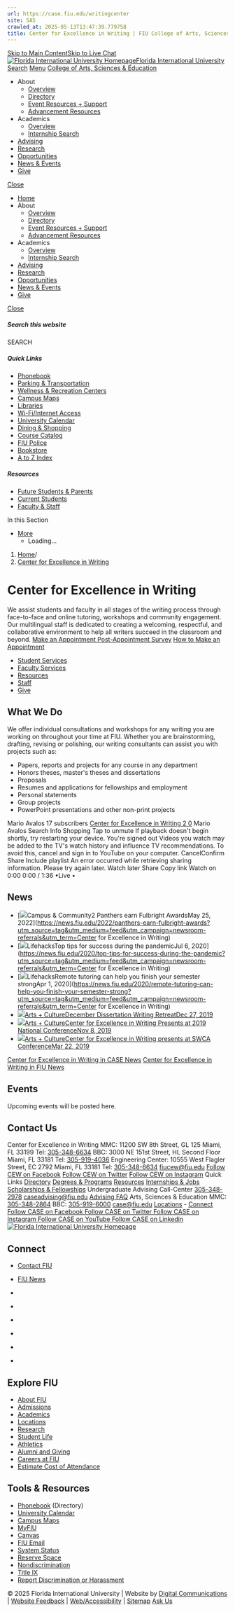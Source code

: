 ```yaml
---
url: https://case.fiu.edu/writingcenter
site: SAS
crawled_at: 2025-05-13T13:47:39.779758
title: Center for Excellence in Writing | FIU College of Arts, Sciences & Education
---
```


[Skip to Main Content](https://case.fiu.edu/writingcenter/#main-content)[Skip to Live Chat](https://case.fiu.edu/writingcenter/)
[![Florida International University Homepage](https://digicdn.fiu.edu/core/_assets/images/logo-top.svg)Florida International University](https://www.fiu.edu/)
[Search](https://case.fiu.edu/writingcenter/)
[Menu](https://case.fiu.edu/writingcenter/)
[College of Arts, Sciences & Education](https://case.fiu.edu/index.html)
  * About
    * [Overview](https://case.fiu.edu/about/index.html)
    * [Directory](https://case.fiu.edu/about/directory/index.html)
    * [Event Resources + Support](https://case.fiu.edu/about/event-resources-support/index.html)
    * [Advancement Resources](https://case.fiu.edu/about/advancement-resources/index.html)
  * Academics
    * [Overview](https://case.fiu.edu/academics/index.html)
    * [Internship Search](https://case.fiu.edu/academics/internship-search/index.html)
  * [Advising](https://case.fiu.edu/advising/index.html)
  * [Research](https://case.fiu.edu/research/index.html)
  * [Opportunities](https://case.fiu.edu/opportunities/index.html)
  * [News & Events](https://case.fiu.edu/news-events/index.html)
  * [Give](https://case.fiu.edu/give/index.html)


[Close](https://case.fiu.edu/writingcenter/)
  * [Home](https://case.fiu.edu/index.html)
  * About
    * [Overview](https://case.fiu.edu/about/index.html)
    * [Directory](https://case.fiu.edu/about/directory/index.html)
    * [Event Resources + Support](https://case.fiu.edu/about/event-resources-support/index.html)
    * [Advancement Resources](https://case.fiu.edu/about/advancement-resources/index.html)
  * Academics
    * [Overview](https://case.fiu.edu/academics/index.html)
    * [Internship Search](https://case.fiu.edu/academics/internship-search/index.html)
  * [Advising](https://case.fiu.edu/advising/index.html)
  * [Research](https://case.fiu.edu/research/index.html)
  * [Opportunities](https://case.fiu.edu/opportunities/index.html)
  * [News & Events](https://case.fiu.edu/news-events/index.html)
  * [Give](https://case.fiu.edu/give/index.html)


[ Close ](https://case.fiu.edu/writingcenter/)
##### Search this website
SEARCH
##### Quick Links
  * [ Phonebook](https://phonebook.fiu.edu)
  * [ Parking & Transportation](https://parking.fiu.edu/)
  * [ Wellness & Recreation Centers](https://dasa.fiu.edu/all-departments/wellness-recreation-centers/)
  * [ Campus Maps](http://campusmaps.fiu.edu/)
  * [ Libraries](https://library.fiu.edu/)
  * [ Wi-Fi/Internet Access](https://network.fiu.edu/)
  * [ University Calendar](https://calendar.fiu.edu/)
  * [ Dining & Shopping](https://shop.fiu.edu/)
  * [ Course Catalog](https://catalog.fiu.edu/)
  * [ FIU Police](https://police.fiu.edu/)
  * [ Bookstore](https://shop.fiu.edu/retail/barnes-noble/course-materials/)
  * [ A to Z Index](https://www.fiu.edu/atoz/index.html)


##### Resources
  * [ Future Students & Parents](https://www.fiu.edu/information-for/future-students-parents.html)
  * [ Current Students](https://www.fiu.edu/information-for/current-students.html)
  * [ Faculty & Staff](https://www.fiu.edu/information-for/faculty-staff.html)


In this Section
  * [More](https://case.fiu.edu/writingcenter/)
    * Loading...


  1. [Home](https://case.fiu.edu/index.html)/
  2. [Center for Excellence in Writing](https://case.fiu.edu/writingcenter/index.html)


# Center for Excellence in Writing
We assist students and faculty in all stages of the writing process through face-to-face and online tutoring, workshops and community engagement. Our multilingual staff is dedicated to creating a welcoming, respectful, and collaborative environment to help all writers succeed in the classroom and beyond.
[Make an Appointment ](https://fiu.mywconline.net/index.php)[Post-Appointment Survey](https://fiu.mywconline.net/survey.php)
[How to Make an Appointment ](https://case.fiu.edu/writingcenter/make-an-appointment/index.html)
  * [Student Services](https://case.fiu.edu/writingcenter/student-services/index.html)
  * [Faculty Services](https://case.fiu.edu/writingcenter/faculty-services/index.html)
  * [Resources](https://case.fiu.edu/writingcenter/online-resources/index.html)
  * [Staff](https://case.fiu.edu/writingcenter/team/index.html)
  * [Give](https://case.fiu.edu/writingcenter/give/index.html)


## What We Do
We offer individual consultations and workshops for any writing you are working on throughout your time at FIU. Whether you are brainstorming, drafting, revising or polishing, our writing consultants can assist you with projects such as:
  * Papers, reports and projects for any course in any department
  * Honors theses, master's theses and dissertations
  * Proposals
  * Resumes and applications for fellowships and employment 
  * Personal statements
  * Group projects
  * PowerPoint presentations and other non-print projects


Mario Avalos
17 subscribers
[Center for Excellence in Writing 2 0](https://www.youtube.com/watch?v=GBXsYdwUpXo)
Mario Avalos
Search
Info
Shopping
Tap to unmute
If playback doesn't begin shortly, try restarting your device.
You're signed out
Videos you watch may be added to the TV's watch history and influence TV recommendations. To avoid this, cancel and sign in to YouTube on your computer.
CancelConfirm
Share
Include playlist
An error occurred while retrieving sharing information. Please try again later.
Watch later
Share
Copy link
Watch on
0:00
0:00 / 1:36
•Live
•
[](https://www.youtube.com/watch?v=GBXsYdwUpXo "Watch on YouTube")
## News
  * [![](https://res.cloudinary.com/digicomm/image/upload/t_rss/news-magazine/2022/_assets/fulbright-students-collage-2.jpg)Campus & Community2 Panthers earn Fulbright AwardsMay 25, 2022](https://news.fiu.edu/2022/panthers-earn-fulbright-awards?utm_source=tag&utm_medium=feed&utm_campaign=newsroom-referrals&utm_term=Center for Excellence in Writing)
  * [![](https://res.cloudinary.com/digicomm/image/upload/t_rss/news-magazine/2020/_assets/goals-photo-2.jpg)LifehacksTop tips for success during the pandemicJul 6, 2020](https://news.fiu.edu/2020/top-tips-for-success-during-the-pandemic?utm_source=tag&utm_medium=feed&utm_campaign=newsroom-referrals&utm_term=Center for Excellence in Writing)
  * [![](https://res.cloudinary.com/digicomm/image/upload/t_rss/news-magazine/2020/_assets/writing-tutor.jpeg)LifehacksRemote tutoring can help you finish your semester strongApr 1, 2020](https://news.fiu.edu/2020/remote-tutoring-can-help-you-finish-your-semester-strong?utm_source=tag&utm_medium=feed&utm_campaign=newsroom-referrals&utm_term=Center for Excellence in Writing)
  * [![](https://casenews.fiu.edu/wp-content/uploads/2019/12/Group-at-Dissertation-Writing-Retreat-600x400.png)Arts + CultureDecember Dissertation Writing RetreatDec 27, 2019](https://casenews.fiu.edu/2019/12/27/december-dissertation-writing-retreat/)
  * [![](https://casenews.fiu.edu/wp-content/uploads/2019/11/Writing-Conference-600x400.jpg)Arts + CultureCenter for Excellence in Writing Presents at 2019 National ConferenceNov 8, 2019](https://casenews.fiu.edu/2019/11/08/center-for-excellence-in-writing-presents-at-2019-national-conference/)
  * [![](https://casenews.fiu.edu/wp-content/uploads/2019/03/cew-conference-150x150.jpg)Arts + CultureCenter for Excellence in Writing presents at SWCA ConferenceMar 22, 2019](https://casenews.fiu.edu/2019/03/22/cew-presents-at-swca-conference/)


[Center for Excellence in Writing in CASE News](https://casenews.fiu.edu/excellence-in-writing/) [Center for Excellence in Writing in FIU News](https://news.fiu.edu/tag/Center%20for%20Excellence%20in%20Writing)
## Events
Upcoming events will be posted here.
## Contact Us
Center for Excellence in Writing
MMC: 11200 SW 8th Street, GL 125 Miami, FL 33199 Tel: [305-348-6634](tel:305-348-6634)
BBC: 3000 NE 151st Street, HL Second Floor Miami, FL 33181 Tel: [305-919-4036](tel:305-919-4036)
Engineering Center: 10555 West Flagler Street, EC 2792 Miami, FL 33181 Tel: [305-348-6634](tel:305-348-6634)
fiucew@fiu.edu
[Follow CEW on Facebook](https://www.facebook.com/fiucew "Follow CEW on Facebook") [Follow CEW on Twitter](https://twitter.com/fiu_cew "Follow CEW on Twitter") [Follow CEW on Instagram](https://www.instagram.com/fiucew/ "Follow CEW on Instagram")
Quick Links
[Directory](https://case.fiu.edu/about/directory/index.html) [Degrees & Programs](https://case.fiu.edu/academics/degrees-programs/index.html) [Resources](https://case.fiu.edu/about/resources/index.html) [Internships & Jobs](https://case.fiu.edu/opportunities/internships-jobs/index.html) [Scholarships & Fellowships](https://case.fiu.edu/opportunities/scholarships-fellowships/index.html)
Undergraduate Advising
Call-Center [305-348-2978](tel:305-348-2978) caseadvising@fiu.edu [Advising FAQ](https://case.fiu.edu/advising/frequently-asked-questions/index.html)
Arts, Sciences & Education
MMC: [305-348-2864](tel:305-348-2864) BBC: [305-919-6000](tel:305-919-6000) case@fiu.edu [Locations](https://case.fiu.edu/about/locations/index.html "CASE Locations") - [Connect](https://case.fiu.edu/about/connect/index.html)
[ Follow CASE on Facebook ](https://www.facebook.com/FIUCASE "Follow CASE on Facebook") [ Follow CASE on Twitter ](https://twitter.com/FIUCASE "Follow CASE on Twitter") [ Follow CASE on Instagram ](https://www.instagram.com/fiucase/ "Follow CASE on Instagram") [ Follow CASE on YouTube ](https://www.youtube.com/channel/UCqVpjyjP6PQ7NmgF0imaotQ "Follow CASE on YouTube") [ Follow CASE on Linkedin ](https://www.linkedin.com/school/fiucase/ "Follow CASE on Linkedin")
[ ![Florida International University Homepage](https://digicdn.fiu.edu/core/_assets/images/footer-logo.svg) ](https://www.fiu.edu/)
## Connect
  * [Contact FIU](https://www.fiu.edu/about/contact-us/index.html)
  * [FIU News](https://news.fiu.edu/)


  * [](https://www.instagram.com/fiuinstagram/)
  * [](https://www.linkedin.com/school/florida-international-university/)
  * [](https://www.facebook.com/floridainternational)
  * [](https://twitter.com/fiu)
  * [](https://www.youtube.com/user/FloridaInternational)
  * [](https://flickr.com/photos/fiu)


## Explore FIU
  * [About FIU](https://www.fiu.edu/about/index.html)
  * [Admissions](https://www.fiu.edu/admissions/index.html)
  * [Academics](https://www.fiu.edu/academics/index.html)
  * [Locations](https://www.fiu.edu/locations/index.html)
  * [Research](https://www.fiu.edu/research/index.html)
  * [Student Life](https://www.fiu.edu/student-life/index.html)
  * [Athletics](https://www.fiu.edu/athletics/index.html)
  * [Alumni and Giving](https://www.fiu.edu/alumni-and-giving/index.html)
  * [Careers at FIU](https://hr.fiu.edu/careers/)
  * [Estimate Cost of Attendance](https://onestop.fiu.edu/finances/estimate-your-costs/)


## Tools & Resources
  * [Phonebook](https://phonebook.fiu.edu) (Directory)
  * [University Calendar](https://calendar.fiu.edu/)
  * [Campus Maps](https://campusmaps.fiu.edu/)
  * [MyFIU](https://my.fiu.edu/)
  * [Canvas](https://canvas.fiu.edu)
  * [FIU Email](http://mail.fiu.edu/)
  * [System Status](https://fiu.service-now.com/sp?id=services_status)
  * [Reserve Space](https://centralreservations.fiu.edu/)
  * [Nondiscrimination](https://ace.fiu.edu/civil-rights/harassment-and-discrimination/)
  * [Title IX](https://ace.fiu.edu/title-ix/)
  * [Report Discrimination or Harassment](https://report.fiu.edu/)


© 2025 Florida International University  | Website by [Digital Communications](https://stratcomm.fiu.edu/digital-print/websites/) | [Website Feedback](https://webforms.fiu.edu/view.php?id=370774&element_5=https://case.fiu.edu/writingcenter/) | [Web/Accessibility](https://accessibility.fiu.edu/) | [Sitemap](https://case.fiu.edu/sitemap.html)
[Ask Us](https://case.fiu.edu/writingcenter/)
